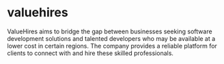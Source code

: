 # valuehires
ValueHires aims to bridge the gap between businesses seeking software development solutions and talented developers who may be available at a lower cost in certain regions. The company provides a reliable platform for clients to connect with and hire these skilled professionals.
